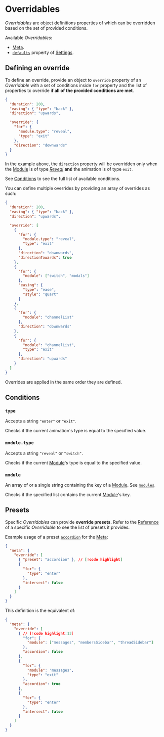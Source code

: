 # Overridables

_Overridables_ are object definitions properties of which can be overridden based on the set of provided conditions.

Available _Overridables_:
- [Meta](/reference/meta).
- [`defaults`](/reference/settings#defaults) property of [Settings](/reference/settings).

## Defining an override

To define an override, provide an object to `override` property of an _Overridable_
with a set of conditions inside `for` property and the list of properties to override **if all of the provided conditions are met**.

```json
{
  "duration": 200,
  "easing": { "type": "back" },
  "direction": "upwards",

  "override": {
    "for": {
      "module.type": "reveal",
      "type": "exit"
    },
    "direction": "downwards"
  }
}
```

In the example above, the `direction` property will be overridden
only when the [Module](/usage/modules) is of type [_Reveal_](/usage/basics#reveal) **and** the animation is of type `exit`.

See [Conditions](#conditions) to see the full list of available conditions.

You can define multiple overrides by providing an array of overrides as such:
```json
{
  "duration": 200,
  "easing": { "type": "back" },
  "direction": "upwards",

  "override": [
    {
      "for": {
        "module.type": "reveal",
        "type": "exit"
      },
      "direction": "downwards",
      "directionTowards": true
    },
    {
      "for": {
        "module": ["switch", "modals"]
      },
      "easing": {
        "type": "ease",
        "style": "quart"
      }
    },
    {
      "for": {
        "module": "channelList"
      },
      "direction": "downwards"
    },
    {
      "for": {
        "module": "channelList",
        "type": "exit"
      },
      "direction": "upwards"
    }
  ]
}
```

Overrides are applied in the same order they are defined.

## Conditions

### `type`
Accepts a string `"enter"` or `"exit"`.

Checks if the current animation's type is equal to the specified value.

### `module.type`
Accepts a string `"reveal"` or `"switch"`.

Checks if the current [Module](/usage/modules)'s type is equal to the specified value.

### `module`
An array of or a single string containing the key of a [Module](/usage/modules). See [`modules`](/reference/animation#modules).

Checks if the specified list contains the current [Module](/usage/modules)'s key.

## Presets

Specific _Overridables_ can provide **override presets**. Refer to the [Reference](/reference/pack) of a specific _Overridable_ to see the list of presets it provides.

Example usage of a preset [`accordion`](/reference/meta#presets-accordion) for the [Meta](/reference/meta):
```json
{
  "meta": {
    "override": [
      { "preset": "accordion" }, // [!code highlight]
      {
        "for": {
          "type": "enter"
        },
        "intersect": false
      }
    ]
  }
}
```

This definition is the equivalent of:
```json
{
  "meta": {
    "override": [
      { // [!code highlight:13]
        "for": {
          "module": ["messages", "membersSidebar", "threadSidebar"]
        },
        "accordion": false
      },
      {
        "for": {
          "module": "messages",
          "type": "exit"
        },
        "accordion": true
      },
      {
        "for": {
          "type": "enter"
        },
        "intersect": false
      }
    ]
  }
}
```
